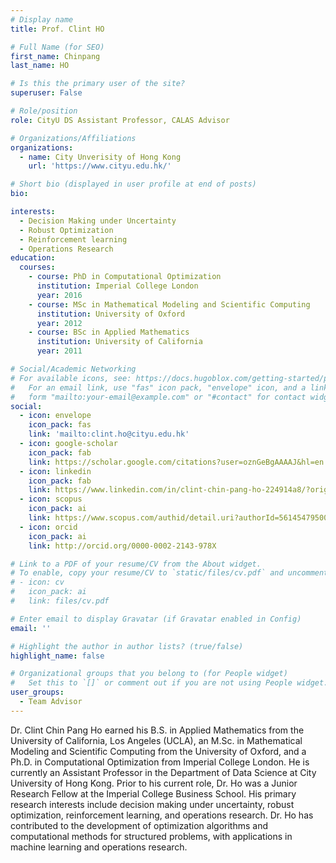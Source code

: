 ```yaml
---
# Display name
title: Prof. Clint HO

# Full Name (for SEO)
first_name: Chinpang 
last_name: HO

# Is this the primary user of the site?
superuser: False

# Role/position
role: CityU DS Assistant Professor, CALAS Advisor

# Organizations/Affiliations
organizations:
  - name: City Unverisity of Hong Kong
    url: 'https://www.cityu.edu.hk/'

# Short bio (displayed in user profile at end of posts)
bio: 

interests:
  - Decision Making under Uncertainty
  - Robust Optimization
  - Reinforcement learning
  - Operations Research
education:
  courses:
    - course: PhD in Computational Optimization
      institution: Imperial College London
      year: 2016
    - course: MSc in Mathematical Modeling and Scientific Computing
      institution: University of Oxford
      year: 2012 
    - course: BSc in Applied Mathematics
      institution: University of California
      year: 2011

# Social/Academic Networking
# For available icons, see: https://docs.hugoblox.com/getting-started/page-builder/#icons
#   For an email link, use "fas" icon pack, "envelope" icon, and a link in the
#   form "mailto:your-email@example.com" or "#contact" for contact widget.
social:
  - icon: envelope
    icon_pack: fas
    link: 'mailto:clint.ho@cityu.edu.hk'
  - icon: google-scholar
    icon_pack: fab
    link: https://scholar.google.com/citations?user=oznGeBgAAAAJ&hl=en
  - icon: linkedin
    icon_pack: fab
    link: https://www.linkedin.com/in/clint-chin-pang-ho-224914a8/?originalSubdomain=hk 
  - icon: scopus
    icon_pack: ai
    link: https://www.scopus.com/authid/detail.uri?authorId=56145479500     
  - icon: orcid
    icon_pack: ai
    link: http://orcid.org/0000-0002-2143-978X

# Link to a PDF of your resume/CV from the About widget.
# To enable, copy your resume/CV to `static/files/cv.pdf` and uncomment the lines below.
# - icon: cv
#   icon_pack: ai
#   link: files/cv.pdf

# Enter email to display Gravatar (if Gravatar enabled in Config)
email: ''

# Highlight the author in author lists? (true/false)
highlight_name: false

# Organizational groups that you belong to (for People widget)
#   Set this to `[]` or comment out if you are not using People widget.
user_groups:
  - Team Advisor
---
```


Dr. Clint Chin Pang Ho earned his B.S. in Applied Mathematics from the University of California, Los Angeles (UCLA), an M.Sc. in Mathematical Modeling and Scientific Computing from the University of Oxford, and a Ph.D. in Computational Optimization from Imperial College London. He is currently an Assistant Professor in the Department of Data Science at City University of Hong Kong. Prior to his current role, Dr. Ho was a Junior Research Fellow at the Imperial College Business School. His primary research interests include decision making under uncertainty, robust optimization, reinforcement learning, and operations research. Dr. Ho has contributed to the development of optimization algorithms and computational methods for structured problems, with applications in machine learning and operations research.